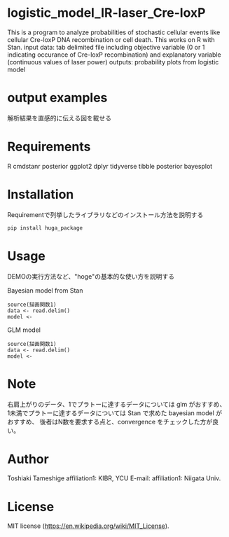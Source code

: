# logistic_model_IR-laser_Cre-loxP

This is a program to analyze probabilities of stochastic cellular events like cellular Cre-loxP DNA recombination or cell death.
This works on R with Stan.
input data: tab delimited file including objective variable (0 or 1 indicating occurance of Cre-loxP recombination) and explanatory variable (continuous values of laser power)
outputs: probability plots from logistic model

# output examples

解析結果を直感的に伝える図を載せる

# Requirements
R
cmdstanr
posterior
ggplot2
dplyr
tidyverse
tibble
posterior
bayesplot

# Installation

Requirementで列挙したライブラリなどのインストール方法を説明する

```bash
pip install huga_package
```

# Usage

DEMOの実行方法など、"hoge"の基本的な使い方を説明する

Bayesian model from Stan
```{r}
source(描画関数1)
data <- read.delim()
model <- 

```

GLM model
```{r}
source(描画関数1)
data <- read.delim()
model <- 

```

# Note

右肩上がりのデータ、1でプラトーに達するデータについては glm がおすすめ、
1未満でプラトーに達するデータについては Stan で求めた bayesian model がおすすめ、
後者はN数を要求する点と、convergence をチェックした方が良い。

# Author

Toshiaki Tameshige
affiliation1: KIBR, YCU
E-mail:
affiliation1: Niigata Univ.

# License
MIT license (https://en.wikipedia.org/wiki/MIT_License).

